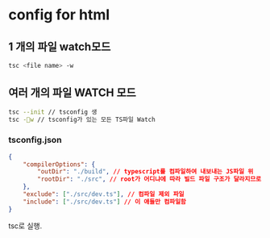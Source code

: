 # config for html

## 1 개의 파일 watch모드

```bash
tsc <file name> -w
```

## 여러 개의 파일 WATCH 모드&#x20;

```bash
tsc --init // tsconfig 생
tsc -w // tsconfig가 있는 모든 TS파일 Watch
```

### tsconfig.json

```json
{
    "compilerOptions": {
        "outDir": "./build", // typescript를 컴파일하여 내보내는 JS파일 위
        "rootDir": "./src", // root가 어디냐에 따라 빌드 파일 구조가 달라지므로 이를 막기 위해 최상단 DIRECTORY를 정해줌.
    },
    "exclude": ["./src/dev.ts"], // 컴파일 제외 파일
    "include": ["./src/dev.ts"] // 이 애들만 컴파일함
}
```

tsc로 실행.
